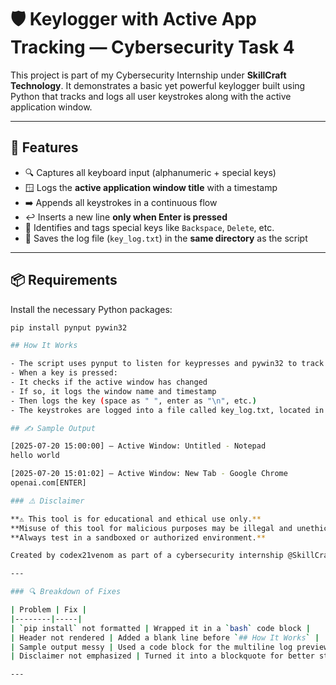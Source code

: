 # 🛡️ Keylogger with Active App Tracking — Cybersecurity Task 4

This project is part of my Cybersecurity Internship under **SkillCraft Technology**. It demonstrates a basic yet powerful keylogger built using Python that tracks and logs all user keystrokes along with the active application window.

---

## 🚀 Features

- 🔍 Captures all keyboard input (alphanumeric + special keys)
- 🪟 Logs the **active application window title** with a timestamp
- ➡️ Appends all keystrokes in a continuous flow
- ↩️ Inserts a new line **only when Enter is pressed**
- 🧠 Identifies and tags special keys like `Backspace`, `Delete`, etc.
- 📁 Saves the log file (`key_log.txt`) in the **same directory** as the script

---

## 📦 Requirements

Install the necessary Python packages:

```bash
pip install pynput pywin32

## How It Works

- The script uses pynput to listen for keypresses and pywin32 to track the currently focused window.
- When a key is pressed:
- It checks if the active window has changed
- If so, it logs the window name and timestamp
- Then logs the key (space as " ", enter as "\n", etc.)
- The keystrokes are logged into a file called key_log.txt, located in the same directory as the script.

## ✍️ Sample Output

[2025-07-20 15:00:00] — Active Window: Untitled - Notepad
hello world

[2025-07-20 15:01:02] — Active Window: New Tab - Google Chrome
openai.com[ENTER]

### ⚠️ Disclaimer

**⚠️ This tool is for educational and ethical use only.**
**Misuse of this tool for malicious purposes may be illegal and unethical.**
**Always test in a sandboxed or authorized environment.**

Created by codex21venom as part of a cybersecurity internship @SkillCraft_Technology.

---

### 🔍 Breakdown of Fixes

| Problem | Fix |
|--------|-----|
| `pip install` not formatted | Wrapped it in a `bash` code block |
| Header not rendered | Added a blank line before `## How It Works` |
| Sample output messy | Used a code block for the multiline log preview |
| Disclaimer not emphasized | Turned it into a blockquote for better style |

---
